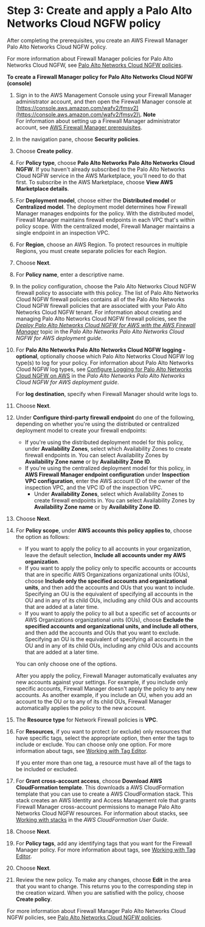 # Step 3: Create and apply a Palo Alto Networks Cloud NGFW policy<a name="get-started-fms-cloud-ngfw-create-policy"></a>

After completing the prerequisites, you create an AWS Firewall Manager Palo Alto Networks Cloud NGFW policy\.

For more information about Firewall Manager policies for Palo Alto Networks Cloud NGFW, see [Palo Alto Networks Cloud NGFW policies](cloud-ngfw-policies.md)\.

**To create a Firewall Manager policy for Palo Alto Networks Cloud NGFW \(console\)**

1. Sign in to the AWS Management Console using your Firewall Manager administrator account, and then open the Firewall Manager console at [https://console.aws.amazon.com/wafv2/fmsv2](https://console.aws.amazon.com/wafv2/fmsv2)\. 
**Note**  
For information about setting up a Firewall Manager administrator account, see [AWS Firewall Manager prerequisites](fms-prereq.md)\.

1. In the navigation pane, choose **Security policies**\.

1. Choose **Create policy**\.

1. For **Policy type**, choose **Palo Alto Networks Palo Alto Networks Cloud NGFW**\. If you haven't already subscribed to the Palo Alto Networks Cloud NGFW service in the AWS Marketplace, you'll need to do that first\. To subscribe in the AWS Marketplace, choose **View AWS Marketplace details**\.

1. For **Deployment model**, choose either the **Distributed model** or **Centralized model**\. The deployment model determines how Firewall Manager manages endpoints for the policy\. With the distributed model, Firewall Manager maintains firewall endpoints in each VPC that's within policy scope\. With the centralized model, Firewall Manager maintains a single endpoint in an inspection VPC\.

1. For **Region**, choose an AWS Region\. To protect resources in multiple Regions, you must create separate policies for each Region\. 

1. Choose **Next**\.

1. For **Policy name**, enter a descriptive name\.

1. In the policy configuration, choose the Palo Alto Networks Cloud NGFW firewall policy to associate with this policy\. The list of Palo Alto Networks Cloud NGFW firewall policies contains all of the Palo Alto Networks Cloud NGFW firewall policies that are associated with your Palo Alto Networks Cloud NGFW tenant\. For information about creating and managing Palo Alto Networks Cloud NGFW firewall policies, see the *[Deploy Palo Alto Networks Cloud NGFW for AWS with the AWS Firewall Manager](https://docs.paloaltonetworks.com/cloud-ngfw/aws/cloud-ngfw-on-aws/getting-started-with-cloud-ngfw-for-aws/deploy-cloud-ngfw-for-aws-with-the-aws-firewall-manager.html)* topic in the *Palo Alto Networks Palo Alto Networks Cloud NGFW for AWS deployment guide*\.

1. For **Palo Alto Networks Palo Alto Networks Cloud NGFW logging \- optional**, optionally choose which Palo Alto Networks Cloud NGFW log type\(s\) to log for your policy\. For information about Palo Alto Networks Cloud NGFW log types, see [Configure Logging for Palo Alto Networks Cloud NGFW on AWS](https://docs.paloaltonetworks.com/cloud-ngfw/aws/cloud-ngfw-on-aws/create-cloud-ngfw-instances-and-endpoints/configure-logging-for-the-cloud-ngfw-on-aws.html) in the *Palo Alto Networks Palo Alto Networks Cloud NGFW for AWS deployment guide*\.

   For **log destination**, specify when Firewall Manager should write logs to\.

1. Choose **Next**\.

1. Under **Configure third\-party firewall endpoint** do one of the following, depending on whether you're using the distributed or centralized deployment model to create your firewall endpoints:
   + If you're using the distributed deployment model for this policy, under **Availability Zones**, select which Availability Zones to create firewall endpoints in\. You can select Availability Zones by **Availability Zone name** or by **Availability Zone ID**\.
   + If you're using the centralized deployment model for this policy, in **AWS Firewall Manager endpoint configuration** under **Inspection VPC configuration**, enter the AWS account ID of the owner of the inspection VPC, and the VPC ID of the inspection VPC\.
     + Under **Availability Zones**, select which Availability Zones to create firewall endpoints in\. You can select Availability Zones by **Availability Zone name** or by **Availability Zone ID**\.

1. Choose **Next**\.

1. For **Policy scope**, under **AWS accounts this policy applies to**, choose the option as follows: 
   + If you want to apply the policy to all accounts in your organization, leave the default selection, **Include all accounts under my AWS organization**\. 
   + If you want to apply the policy only to specific accounts or accounts that are in specific AWS Organizations organizational units \(OUs\), choose **Include only the specified accounts and organizational units**, and then add the accounts and OUs that you want to include\. Specifying an OU is the equivalent of specifying all accounts in the OU and in any of its child OUs, including any child OUs and accounts that are added at a later time\. 
   + If you want to apply the policy to all but a specific set of accounts or AWS Organizations organizational units \(OUs\), choose **Exclude the specified accounts and organizational units, and include all others**, and then add the accounts and OUs that you want to exclude\. Specifying an OU is the equivalent of specifying all accounts in the OU and in any of its child OUs, including any child OUs and accounts that are added at a later time\. 

   You can only choose one of the options\. 

   After you apply the policy, Firewall Manager automatically evaluates any new accounts against your settings\. For example, if you include only specific accounts, Firewall Manager doesn't apply the policy to any new accounts\. As another example, if you include an OU, when you add an account to the OU or to any of its child OUs, Firewall Manager automatically applies the policy to the new account\.

1. The **Resource type** for Network Firewall policies is **VPC**\. 

1. For **Resources**, if you want to protect \(or exclude\) only resources that have specific tags, select the appropriate option, then enter the tags to include or exclude\. You can choose only one option\. For more information about tags, see [Working with Tag Editor](https://docs.aws.amazon.com/awsconsolehelpdocs/latest/gsg/tag-editor.html)\. 

   If you enter more than one tag, a resource must have all of the tags to be included or excluded\.

1. For **Grant cross\-account access**, choose **Download AWS CloudFormation template**\. This downloads a AWS CloudFormation template that you can use to create a AWS CloudFormation stack\. This stack creates an AWS Identity and Access Management role that grants Firewall Manager cross\-account permissions to manage Palo Alto Networks Cloud NGFW resources\. For information about stacks, see [Working with stacks](https://docs.aws.amazon.com/AWSCloudFormation/latest/gsg/stacks.html) in the *AWS CloudFormation User Guide*\.

1. Choose **Next**\.

1. For **Policy tags**, add any identifying tags that you want for the Firewall Manager policy\. For more information about tags, see [Working with Tag Editor](https://docs.aws.amazon.com/awsconsolehelpdocs/latest/gsg/tag-editor.html)\.

1. Choose **Next**\.

1. Review the new policy\. To make any changes, choose **Edit** in the area that you want to change\. This returns you to the corresponding step in the creation wizard\. When you are satisfied with the policy, choose **Create policy**\.

For more information about Firewall Manager Palo Alto Networks Cloud NGFW policies, see [Palo Alto Networks Cloud NGFW policies](cloud-ngfw-policies.md)\.